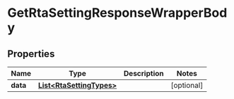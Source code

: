 

# GetRtaSettingResponseWrapperBody


## Properties

Name | Type | Description | Notes
------------ | ------------- | ------------- | -------------
**data** | [**List&lt;RtaSettingTypes&gt;**](RtaSettingTypes.md) |  |  [optional]



